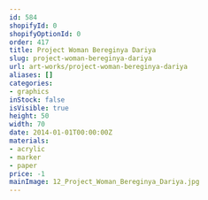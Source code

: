 ```yaml
---
id: 584
shopifyId: 0
shopifyOptionId: 0
order: 417
title: Project Woman Bereginya Dariya
slug: project-woman-bereginya-dariya
url: art-works/project-woman-bereginya-dariya
aliases: []
categories:
- graphics
inStock: false
isVisible: true
height: 50
width: 70
date: 2014-01-01T00:00:00Z
materials:
- acrylic
- marker
- paper
price: -1
mainImage: 12_Project_Woman_Bereginya_Dariya.jpg
---
```

